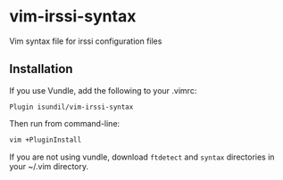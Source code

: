 # vim-irssi-syntax
Vim syntax file for irssi configuration files

## Installation
If you use Vundle, add the following to your .vimrc:

```vim
Plugin isundil/vim-irssi-syntax
```

Then run from command-line:
```bash
vim +PluginInstall
```

If you are not using vundle, download `ftdetect` and `syntax` directories in your ~/.vim directory.

